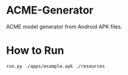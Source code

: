 # ACME-Generator
ACME model generator from Android APK files.

# How to Run

```
run.py ./apps/example.apk ./resources
```
